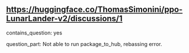 ## https://huggingface.co/ThomasSimonini/ppo-LunarLander-v2/discussions/1

contains_question: yes

question_part: Not able to run package_to_hub, rebassing error.